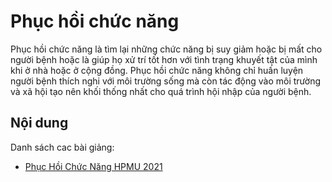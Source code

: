 # Phục hồi chức năng

Phục hồi chức năng là tìm lại những chức năng bị suy giảm hoặc bị mất cho người bệnh hoặc là giúp họ xử trí
tốt hơn với tình trạng khuyết tật của mình khi ở nhà hoặc ở cộng đồng. Phục hồi chức năng không chỉ huấn luyện
người bệnh thích nghi với môi trường sống mà còn tác động vào môi trường và xã hội tạo nên khối thống nhất cho
quá trình hội nhập của người bệnh.

## Nội dung

Danh sách cac bài giảng:

- [Phục Hồi Chức Năng HPMU 2021](https://youtube.com/playlist?list=PLL1t1-UomvZ_RY_8pBpYFpSf1EuuoCnI4)
